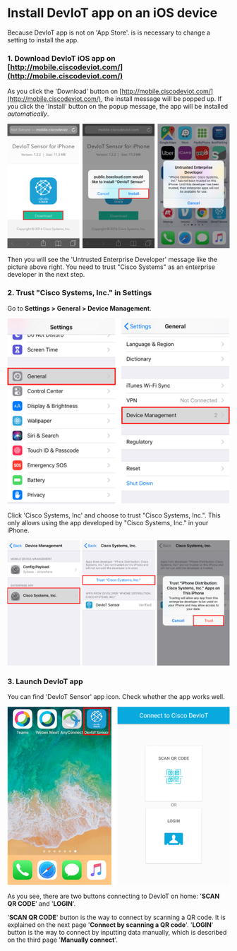 # Install DevIoT app on an iOS device
Because DevIoT app is not on 'App Store'. is is necessary to change a setting to install the app.

### 1. Download DevIoT iOS app on [http://mobile.ciscodeviot.com/](http://mobile.ciscodeviot.com/)
As you click the 'Download' button on [http://mobile.ciscodeviot.com/](http://mobile.ciscodeviot.com/), the install message will be popped up. If you click the 'Install' button on the popup message, the app will be installed *automatically*. 

![Figure](assets/images/2-1-install.png)

Then you will see the 'Untrusted Enterprise Developer' message like the picture above right. You need to trust "Cisco Systems" as an enterprise developer in the next step.

### 2. Trust "Cisco Systems, Inc." in Settings

Go to **Settings > General > Device Management**.

![Figure](assets/images/2-2-settings.png)

Click 'Cisco Systems, Inc' and choose to trust "Cisco Systems, Inc.". This only allows using the app developed by "Cisco Systems, Inc." in your iPhone.

![Figure](assets/images/2-2-trust.png)

### 3. Launch DevIoT app
You can find 'DevIoT Sensor' app icon. Check whether the app works well.

![Figure](assets/images/2-3-launch.png)

As you see, there are two buttons connecting to DevIoT on home: '**SCAN QR CODE**' and '**LOGIN**'.

'**SCAN QR CODE**' button is the way to connect by scanning a QR code. It is explained on the next page '**Connect by scanning a QR code**'. '**LOGIN**' button is the way to connect by inputting data manually, which is described on the third page '**Manually connect**'.
